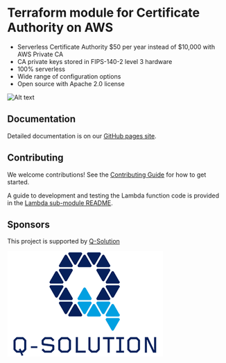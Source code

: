 # Terraform module for Certificate Authority on AWS
* Serverless Certificate Authority $50 per year instead of $10,000 with AWS Private CA
* CA private keys stored in FIPS-140-2 level 3 hardware
* 100% serverless
* Wide range of configuration options
* Open source with Apache 2.0 license

![Alt text](docs/images/ca-architecture-options.png?raw=true "CA architecture")

## Documentation
Detailed documentation is on our [GitHub pages site](docs/index.md).

## Contributing
We welcome contributions! See the [Contributing Guide](CONTRIBUTING.md) for how to get started.

A guide to development and testing the Lambda function code is provided in the [Lambda sub-module README](/modules/terraform-aws-ca-lambda/README.MD).

## Sponsors
This project is supported by [Q-Solution](www.q-solution.co.uk)

![Alt text](docs/images/q-solution.png?raw=true "Q-Solution")
